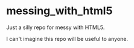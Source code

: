 messing_with_html5
==================

Just a silly repo for messy with HTML5.

I can't imagine this repo will be useful to anyone.
